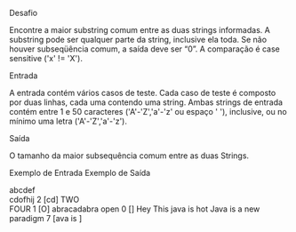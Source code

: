 Desafio

Encontre a maior substring comum entre as duas strings informadas. A substring pode ser qualquer parte da string, inclusive ela toda. Se não houver subseqüência comum, a saída deve ser “0”. A comparação é case sensitive ('x' != 'X').

Entrada

A entrada contém vários casos de teste. Cada caso de teste é composto por duas linhas, cada uma contendo uma string. Ambas strings de entrada contém entre 1 e 50 caracteres ('A'-'Z','a'-'z' ou espaço ' '), inclusive, ou no mínimo uma letra ('A'-'Z','a'-'z').

Saída

O tamanho da maior subsequência comum entre as duas Strings.
 
Exemplo de Entrada 	    Exemplo de Saída

abcdef                  
cdofhij                 2               [cd]
TWO                     
FOUR                    1               [O]
abracadabra
open                    0               []
Hey This java is hot
Java is a new paradigm  7               [ava is ]
